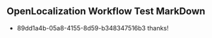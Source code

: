## OpenLocalization Workflow Test MarkDown
* 89dd1a4b-05a8-4155-8d59-b348347516b3 thanks!

<!--HONumber=Aug16_HO4-->


